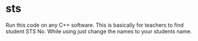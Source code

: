 # sts
Run this code on any C++ software.
This is basically for teachers to find student STS No.
While using just change the names to your students name.
